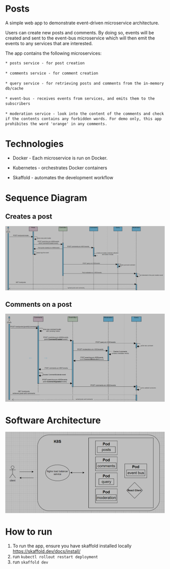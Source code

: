 # Posts

A simple web app to demonstrate event-driven microservice architecture.

Users can create new posts and comments. By doing so, events will be created and sent to the event-bus microservice which will then emit the events to any services that are interested.

The app contains the following microservices:

    * posts service - for post creation

    * comments service - for comment creation

    * query service - for retrieving posts and comments from the in-memory db/cache

    * event-bus - receives events from services, and emits them to the subscribers

    * moderation service - look into the content of the comments and check if the contents contains any forbidden words. For demo only, this app prohibites the word 'orange' in any comments.

# Technologies

- Docker - Each microservice is run on Docker.

- Kubernetes - orchestrates Docker containers

- Skaffold - automates the development workflow

# Sequence Diagram

## Creates a post

![alt post-creation-sequence-diagram](./post-flow.png "post-creation-sequence-diagram")

## Comments on a post

![alt post-creation-sequence-diagram](./comment-flow.png "post-creation-sequence-diagram")

# Software Architecture

![alt post-creation-sequence-diagram](./architecture.png "post-creation-sequence-diagram")

# How to run

1. To run the app, ensure you have skaffold installed locally
   https://skaffold.dev/docs/install/
2. run `kubectl rollout restart deployment`
3. run `skaffold dev`
